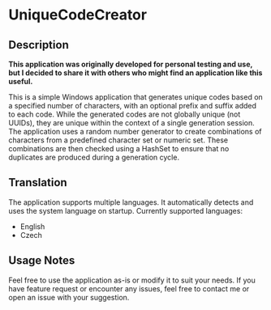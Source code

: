 # UniqueCodeCreator

## Description
**This application was originally developed for personal testing and use, but I decided to share it with others who might find an application like this useful.**

This is a simple Windows application that generates unique codes based on a specified number of characters, with an optional prefix and suffix added to each code.
While the generated codes are not globally unique (not UUIDs), they are unique within the context of a single generation session. The application uses a random number generator to create combinations of characters from a predefined character set or numeric set.
These combinations are then checked using a HashSet to ensure that no duplicates are produced during a generation cycle.

## Translation
The application supports multiple languages. It automatically detects and uses the system language on startup. Currently supported languages:
- English
- Czech

## Usage Notes
Feel free to use the application as-is or modify it to suit your needs. If you have feature request or encounter any issues, feel free to contact me or open an issue with your suggestion.